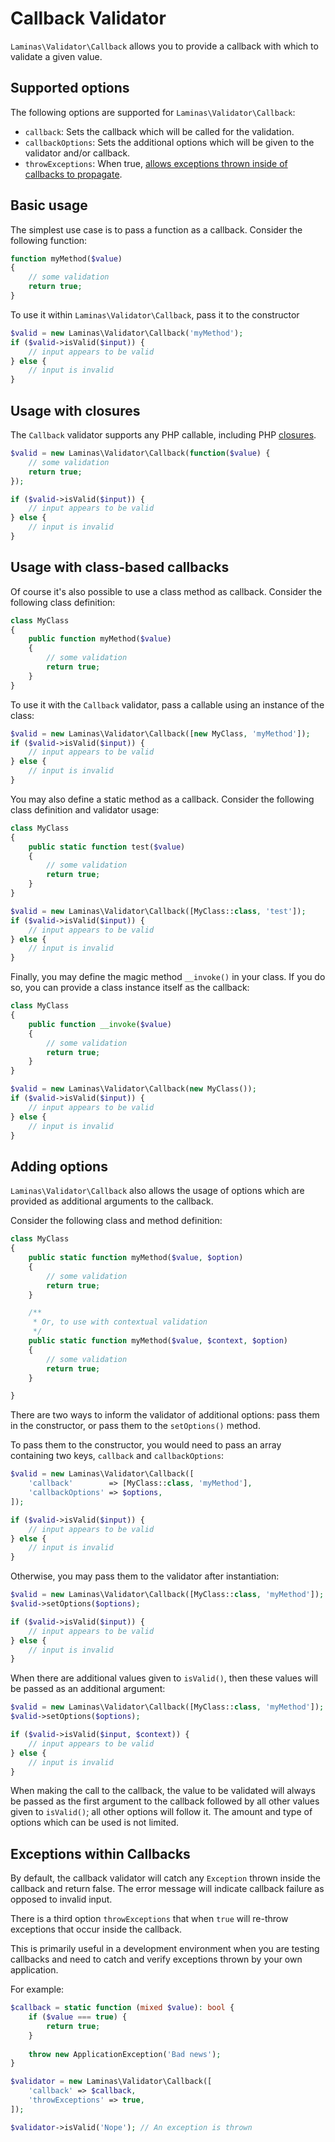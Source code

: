 # Callback Validator

`Laminas\Validator\Callback` allows you to provide a callback with which to
validate a given value.

## Supported options

The following options are supported for `Laminas\Validator\Callback`:

- `callback`: Sets the callback which will be called for the validation.
- `callbackOptions`: Sets the additional options which will be given to the validator
  and/or callback.
- `throwExceptions`: When true, [allows exceptions thrown inside of callbacks to propagate](#exceptions-within-callbacks).

## Basic usage

The simplest use case is to pass a function as a callback. Consider the
following function:

```php
function myMethod($value)
{
    // some validation
    return true;
}
```

To use it within `Laminas\Validator\Callback`, pass it to the constructor

```php
$valid = new Laminas\Validator\Callback('myMethod');
if ($valid->isValid($input)) {
    // input appears to be valid
} else {
    // input is invalid
}
```

## Usage with closures

The `Callback` validator supports any PHP callable, including PHP
[closures](http://php.net/functions.anonymous).

```php
$valid = new Laminas\Validator\Callback(function($value) {
    // some validation
    return true;
});

if ($valid->isValid($input)) {
    // input appears to be valid
} else {
    // input is invalid
}
```

## Usage with class-based callbacks

Of course it's also possible to use a class method as callback. Consider the
following class definition:

```php
class MyClass
{
    public function myMethod($value)
    {
        // some validation
        return true;
    }
}
```

To use it with the `Callback` validator, pass a callable using an instance of
the class:

```php
$valid = new Laminas\Validator\Callback([new MyClass, 'myMethod']);
if ($valid->isValid($input)) {
    // input appears to be valid
} else {
    // input is invalid
}
```

You may also define a static method as a callback. Consider the following class
definition and validator usage:

```php
class MyClass
{
    public static function test($value)
    {
        // some validation
        return true;
    }
}

$valid = new Laminas\Validator\Callback([MyClass::class, 'test']);
if ($valid->isValid($input)) {
    // input appears to be valid
} else {
    // input is invalid
}
```

Finally, you may define the magic method `__invoke()` in your class. If you do
so, you can provide a class instance itself as the callback:

```php
class MyClass
{
    public function __invoke($value)
    {
        // some validation
        return true;
    }
}

$valid = new Laminas\Validator\Callback(new MyClass());
if ($valid->isValid($input)) {
    // input appears to be valid
} else {
    // input is invalid
}
```

## Adding options

`Laminas\Validator\Callback` also allows the usage of options which are provided as
additional arguments to the callback.

Consider the following class and method definition:

```php
class MyClass
{
    public static function myMethod($value, $option)
    {
        // some validation
        return true;
    }

    /**
     * Or, to use with contextual validation
     */
    public static function myMethod($value, $context, $option)
    {
        // some validation
        return true;
    }

}
```

There are two ways to inform the validator of additional options: pass them in
the constructor, or pass them to the `setOptions()` method.

To pass them to the constructor, you would need to pass an array containing two
keys, `callback` and `callbackOptions`:

```php
$valid = new Laminas\Validator\Callback([
    'callback'        => [MyClass::class, 'myMethod'],
    'callbackOptions' => $options,
]);

if ($valid->isValid($input)) {
    // input appears to be valid
} else {
    // input is invalid
}
```

Otherwise, you may pass them to the validator after instantiation:

```php
$valid = new Laminas\Validator\Callback([MyClass::class, 'myMethod']);
$valid->setOptions($options);

if ($valid->isValid($input)) {
    // input appears to be valid
} else {
    // input is invalid
}
```

When there are additional values given to `isValid()`, then these values will be
passed as an additional argument:

```php
$valid = new Laminas\Validator\Callback([MyClass::class, 'myMethod']);
$valid->setOptions($options);

if ($valid->isValid($input, $context)) {
    // input appears to be valid
} else {
    // input is invalid
}
```

When making the call to the callback, the value to be validated will always be
passed as the first argument to the callback followed by all other values given
to `isValid()`; all other options will follow it. The amount and type of options
which can be used is not limited.

## Exceptions within Callbacks

By default, the callback validator will catch any `Exception` thrown inside the callback and return false.
The error message will indicate callback failure as opposed to invalid input.

There is a third option `throwExceptions` that when `true` will re-throw exceptions that occur inside the callback.

This is primarily useful in a development environment when you are testing callbacks and need to catch and verify exceptions thrown by your own application.

For example:

```php
$callback = static function (mixed $value): bool {
    if ($value === true) {
        return true;
    }
    
    throw new ApplicationException('Bad news');
}

$validator = new Laminas\Validator\Callback([
    'callback' => $callback,
    'throwExceptions' => true,
]);

$validator->isValid('Nope'); // An exception is thrown
```
